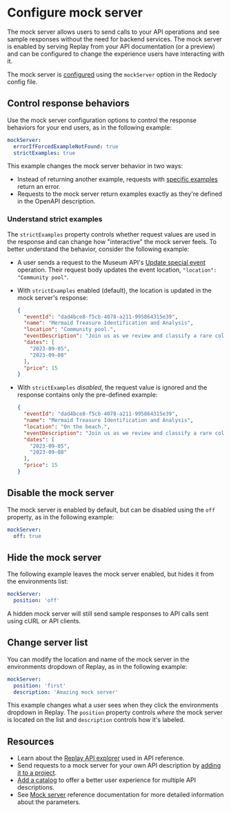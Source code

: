 # Configure mock server

The mock server allows users to send calls to your API operations and see sample responses without the need for backend services.
The mock server is enabled by serving Replay from your API documentation (or a preview) and can be configured to change the experience users have interacting with it.

The mock server is [configured](../../config/mock-server.md) using the `mockServer` option in the Redocly config file.

## Control response behaviors

Use the mock server configuration options to control the response behaviors for your end users, as in the following example:

```yaml {% title="redocly.yaml" %}
mockServer:
  errorIfForcedExampleNotFound: true
  strictExamples: true
```

This example changes the mock server behavior in two ways:

- Instead of returning another example, requests with [specific examples](./try-apis-with-mock-server.md#return-a-specific-response-example) return an error.
- Requests to the mock server return examples exactly as they're defined in the OpenAPI description.

### Understand strict examples

The `strictExamples` property controls whether request values are used in the response and can change how "interactive" the mock server feels.
To better understand the behavior, consider the following example:

- A user sends a request to the Museum API's [Update special event](https://redocly.com/demo/openapi/museum-api/events/updatespecialevent) operation.
Their request body updates the event location, `"location": "Community pool"`.

- With `strictExamples` enabled (default), the location is updated in the mock server's response:
    ```json
    {
      "eventId": "dad4bce8-f5cb-4078-a211-995864315e39",
      "name": "Mermaid Treasure Identification and Analysis",
      "location": "Community pool.",
      "eventDescription": "Join us as we review and classify a rare collection of 20 thingamabobs, gadgets, gizmos, whoosits, and whatsits, kindly donated by Ariel.",
      "dates": [
        "2023-09-05",
        "2023-09-08"
      ],
      "price": 15
    }
    ```
- With `strictExamples` _disabled_, the request value is ignored and the response contains only the pre-defined example:
    ```json
    {
      "eventId": "dad4bce8-f5cb-4078-a211-995864315e39",
      "name": "Mermaid Treasure Identification and Analysis",
      "location": "On the beach.",
      "eventDescription": "Join us as we review and classify a rare collection of 20 thingamabobs, gadgets, gizmos, whoosits, and whatsits, kindly donated by Ariel.",
      "dates": [
        "2023-09-05",
        "2023-09-08"
      ],
      "price": 15
    }
    ```

## Disable the mock server

The mock server is enabled by default, but can be disabled using the `off` property, as in the following example:

```yaml {% title="redocly.yaml" %}
mockServer:
  off: true
```

## Hide the mock server

The following example leaves the mock server enabled, but hides it from the environments list:

```yaml {% title="redocly.yaml" %}
mockServer:
  position: 'off'
```

A hidden mock server will still send sample responses to API calls sent using cURL or API clients.

## Change server list

You can modify the location and name of the mock server in the environments dropdown of Replay, as in the following example:

```yaml {% title="redocly.yaml" %}
mockServer:
  position: 'first'
  description: 'Amazing mock server'
```

This example changes what a user sees when they click the environments dropdown in Replay.
The `position` property controls _where_ the mock server is located on the list and `description` controls how it's labeled.

## Resources

- Learn about the [Replay API explorer](../../setup/concepts/replay.md) used in API reference.
- Send requests to a mock server for your own API description by [adding it to a project](./add-openapi-docs.md).
- [Add a catalog](./add-catalog.md) to offer a better user experience for multiple API descriptions.
- See [Mock server](../../config/mock-server.md) reference documentation for more detailed information about the parameters.
